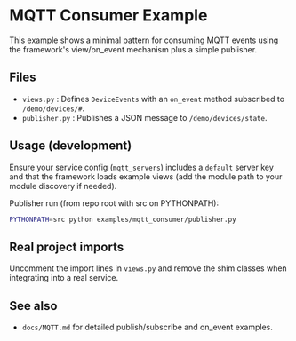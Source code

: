 MQTT Consumer Example
=====================

This example shows a minimal pattern for consuming MQTT events using the
framework's view/on_event mechanism plus a simple publisher.

Files
-----
- `views.py` : Defines `DeviceEvents` with an `on_event` method subscribed to `/demo/devices/#`.
- `publisher.py` : Publishes a JSON message to `/demo/devices/state`.

Usage (development)
-------------------
Ensure your service config (`mqtt_servers`) includes a `default` server key
and that the framework loads example views (add the module path to your
module discovery if needed).

Publisher run (from repo root with src on PYTHONPATH):
```bash
PYTHONPATH=src python examples/mqtt_consumer/publisher.py
```

Real project imports
--------------------
Uncomment the import lines in `views.py` and remove the shim classes when
integrating into a real service.

See also
--------
- `docs/MQTT.md` for detailed publish/subscribe and on_event examples.
